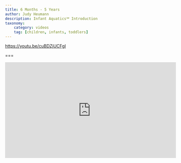 ```yaml
---
title: 6 Months - 5 Years
author: Judy Heumann
description: Infant Aquatics℠ Introduction
taxonomy:
    category: videos
    tag: [children, infants, toddlers]
---
```


https://youtu.be/cuBDZjUCFgI

===

<iframe width="560" height="315" src="https://www.youtube.com/embed/cuBDZjUCFgI" frameborder="0" allowfullscreen></iframe>
